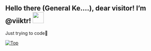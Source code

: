 Hello there (General Ke....), dear visitor! I’m @viiktr! <img height="35px" src="https://media.giphy.com/media/hvRJCLFzcasrR4ia7z/giphy.gif">
---

<!--- The colored part took embarrassingly long to figure out --->
Just trying to code🔹

<!--- My top languages --->
[![Top](https://github-readme-stats.vercel.app/api/top-langs/?username=viiktr&theme=github_dark&title_color=007b77&border_color=007b77&bg_color=00000000&border_radius=9.0&custom_title=The%20projects%20I%20code%20are%20in...&layout=compact)](https://github.com/viiktr) 

<!---
viiktr/viiktr is a ✨ special ✨ repository because its `README.md` (this file) appears on your GitHub profile.
You can click the Preview link to take a look at your changes. [![Top](https://github-readme-stats-three-bice-61.vercel.app/api/top-langs/?username=viiktr&theme=github_dark&title_color=007b77&border_color=007b77&bg_color=00000000&border_radius=10.0&custom_title=The%20projects%20I%20code%20are%20in...&layout=compact)](https://github.com/viiktr)
--->

